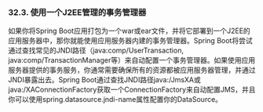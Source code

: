### 32.3. 使用一个J2EE管理的事务管理器

如果你将Spring Boot应用打包为一个war或ear文件，并将它部署到一个J2EE的应用服务器中，那你就能使用应用服务器内建的事务管理器。Spring Boot将尝试通过查找常见的JNDI路径（java:comp/UserTransaction, java:comp/TransactionManager等）来自动配置一个事务管理器。如果使用应用服务器提供的事务服务，你通常需要确保所有的资源都被应用服务器管理，并通过JNDI暴露出去。Spring Boot通过查找JNDI路径java:/JmsXA或java:/XAConnectionFactory获取一个ConnectionFactory来自动配置JMS，并且你可以使用spring.datasource.jndi-name属性配置你的DataSource。
